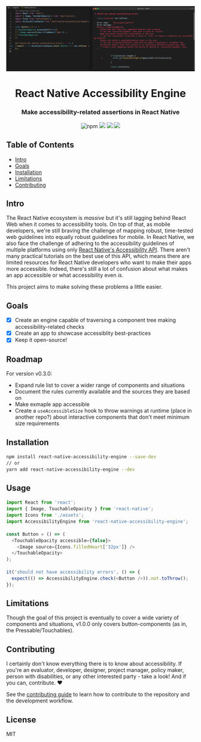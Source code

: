<div align="center">
  <img src="assets/showcase-horizontal.png" alt="React Native Accessibility Engine" />
</div>

<h1 align="center">
React Native Accessibility Engine
</h1> 

<h3 align="center">
Make accessibility-related assertions in React Native
</h3>

<div align="center">
  <img alt="npm" src="https://img.shields.io/npm/v/react-native-accessibility-engine">
  <img src="https://img.shields.io/badge/license-MIT-blue.svg" />
  <img src="https://img.shields.io/badge/contributors-welcome-blue" />  
  <a href="https://codecov.io/gh/aryella-lacerda/react-native-accessibility-engine">
    <img src="https://codecov.io/gh/aryella-lacerda/react-native-accessibility-engine/branch/main/graph/badge.svg?token=GQNZ4HXN7Q"/>
  </a>
</div>

## Table of Contents

- [Intro](#intro)
- [Goals](#goals)
- [Installation](#installation)
- [Limitations](#limitations)
- [Contributing](#contributing)

## Intro

The React Native ecosystem is *massive* but it's still lagging behind React Web when it comes to accessibility tools. On top of that, as mobile developers, we're still braving the challenge of mapping robust, time-tested web guidelines into equally robust guidelines for mobile. In React Native, we also face the challenge of adhering to the accessibility guidelines of multiple platforms using only [React Native's Accessibility API](https://reactnative.dev/docs/accessibility). There aren't many practical tutorials on the best use of this API, which means there are limited resources for React Native developers who want to make their apps more accessible. Indeed, there's still a lot of confusion about what makes an app accessible or what accessibility even *is*.

This project aims to make solving these problems a little easier.

## Goals

- [x] Create an engine capable of traversing a component tree making accessibility-related checks
- [x] Create an app to showcase accessiblity best-practices
- [x] Keep it open-source!

## Roadmap

For version v0.3.0:

- Expand rule list to cover a wider range of components and situations
- Document the rules currently available and the sources they are based on
- Make exmaple app accessible
- Create a `useAccessibleSize` hook to throw warnings at runtime (place in another repo?) about interactive components that don't meet minimum size requirements

## Installation

```sh
npm install react-native-accessibility-engine --save-dev
// or
yarn add react-native-accessibility-engine --dev
```

## Usage

```typescript
import React from 'react';
import { Image, TouchableOpacity } from 'react-native';
import Icons from './assets';
import AccessibilityEngine from 'react-native-accessibility-engine';

const Button = () => (
  <TouchableOpacity accessible={false}>
    <Image source={Icons.filledHeart['32px']} />
  </TouchableOpacity>
);

it('should not have accessibility errors', () => {
  expect(() => AccessibilityEngine.check(<Button />)).not.toThrow();
});

```

## Limitations

Though the goal of this project is eventually to cover a wide variety of components and situations, v1.0.0 only covers button-components (as in, the Pressable/Touchables).

## Contributing

I certainly don't know everything there is to know about accessibility. If you're an evaluator, developer, designer, project manager, policy maker, person with disabilities, or any other interested party - take a look! And if you can, contribute. ♥️

See the [contributing guide](CONTRIBUTING.md) to learn how to contribute to the repository and the development workflow.

## License

MIT
